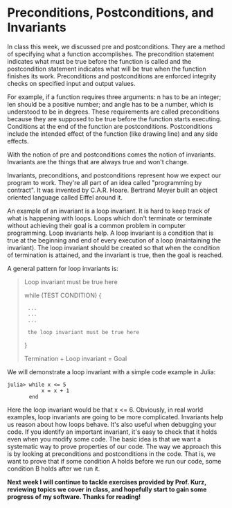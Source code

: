 # Preconditions, Postconditions, and Invariants
In class this week, we discussed pre and postconditions. They are a method of specifying what a function accomplishes.
The precondition statement indicates what must be true before the function is called and the postcondition statement indicates what will be true when the function finishes its work.
Preconditions and postconditions are enforced integrity checks on specified input and output values.

For example, if a function requires three arguments: n has to be an integer; len should be a positive number; and angle has to be a number, which is understood to be in degrees.
These requirements are called preconditions because they are supposed to be true before the function starts executing. Conditions at the end of the function are postconditions. Postconditions include the intended effect of the function (like drawing line) and any side effects.

With the notion of pre and postconditions comes the notion of invariants. 
Invariants are the things that are always true and won't change.

Invariants, preconditions, and postconditions represent how we expect our program to work. They're all part of an idea called "programming by contract". It was invented by C.A.R. Hoare. Bertrand Meyer built an object oriented language called Eiffel around it.

An example of an invariant is a loop invariant. It is hard to keep track of what is happening with loops. Loops which don't terminate or terminate without achieving their goal is a common problem in computer programming. Loop invariants help. A loop invariant is a condition that is true at the beginning and end of every execution of a loop (maintaining the invariant).
The loop invariant should be created so that when the condition of termination is attained, and the invariant is true, then the goal is reached.

A general pattern for loop invariants is:
> 
>   Loop invariant must be true here
>
>   while (TEST CONDITION) {
>
>      ...
>      ...
>      ...
>
>      the loop invariant must be true here
>
>   }
>
>   Termination + Loop invariant = Goal

We will demonstrate a loop invariant with a simple code example in Julia:

```
julia> while x <= 5
           x = x + 1
       end
```

Here the loop invariant would be that x <= 6. Obviously, in real world examples, loop invariants are going to be more complicated.
Invariants help us reason about how loops behave. It's also useful when debugging your code. If you identify an important invariant, it's easy to check that it holds even when you modify some code. 
The basic idea is that we want a systematic way to prove properties of our code. The way we approach this is by looking at preconditions and postconditions in the code. That is, we want to prove that if some condition A holds before we run our code, some condition B holds after we run it.

**Next week I will continue to tackle exercises provided by Prof. Kurz, reviewing topics we cover in class, and hopefully start to gain some progress of my software. Thanks for reading!**
